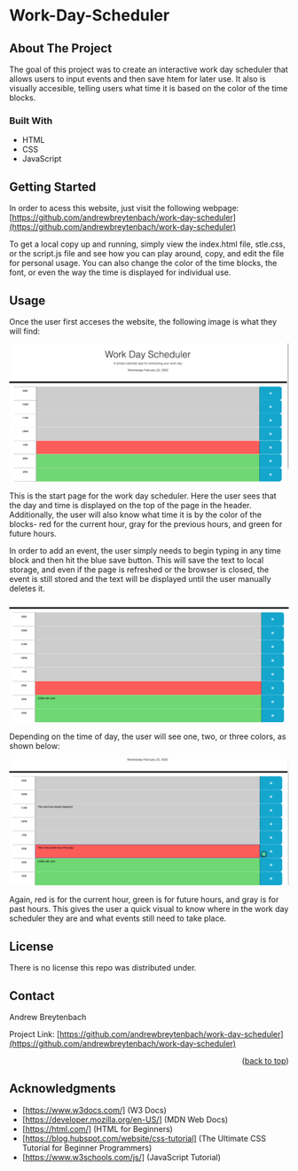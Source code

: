 # Work-Day-Scheduler

## About The Project

The goal of this project was to create an interactive work day scheduler that allows users to input events and then save htem for later use. It also is visually accesible, telling users what time it is based on the color of the time blocks. 

### Built With

* HTML 
* CSS
* JavaScript

## Getting Started

In order to acess this website, just visit the following webpage: [https://github.com/andrewbreytenbach/work-day-scheduler](https://github.com/andrewbreytenbach/work-day-scheduler)

To get a local copy up and running, simply view the index.html file, stle.css, or the script.js file and see how you can play around, copy, and edit the file for personal usage. You can also change the color of the time blocks, the font, or even the way the time is displayed for individual use.

## Usage

Once the user first acceses the website, the following image is what they will find: 

![Start Page](/images/start-page.png "Start Page")

This is the start page for the work day scheduler. Here the user sees that the day and time is displayed on the top of the page in the header. Additionally, the user will also know what time it is by the color of the blocks- red for the current hour, gray for the previous hours, and green for future hours.

In order to add an event, the user simply needs to begin typing in any time block and then hit the blue save button. This will save the text to local storage, and even if the page is refreshed or the browser is closed, the event is still stored and the text will be displayed until the user manually deletes it.

![First Event](/images/first-event.png "First Event")

Depending on the time of day, the user will see one, two, or three colors, as shown below:

![Interactive Time](/images/interactive-time.png "Interactive Time")

Again, red is for the current hour, green is for future hours, and gray is for past hours. This gives the user a quick visual to know where in the work day scheduler they are and what events still need to take place.
 

## License

There is no license this repo was distributed under. 

## Contact

Andrew Breytenbach

Project Link: [https://github.com/andrewbreytenbach/work-day-scheduler](https://github.com/andrewbreytenbach/work-day-scheduler)

<p align="right">(<a href="#readme-top">back to top</a>)</p>

## Acknowledgments

* [https://www.w3docs.com/] (W3 Docs)
* [https://developer.mozilla.org/en-US/] (MDN Web Docs)
* [https://html.com/] (HTML for Beginners)
* [https://blog.hubspot.com/website/css-tutorial] (The Ultimate CSS Tutorial for Beginner Programmers)
* [https://www.w3schools.com/js/] (JavaScript Tutorial)


